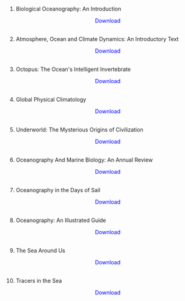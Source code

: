1. Biological Oceanography: An Introduction</br>
                <a href="https://github.com/manjunath5496/Medicinal-Chemistry/blob/master/og(1).pdf" target="_blank" style="text-decoration:none"> <font color="blue"> <center> Download</center></font> </a></br>
                
2. Atmosphere, Ocean and Climate Dynamics: An Introductory Text</br>
                <a href="https://github.com/manjunath5496/Medicinal-Chemistry/blob/master/og(2).pdf" target="_blank" style="text-decoration:none"> <font color="blue"> <center> Download</center></font> </a></br>
                
3. Octopus: The Ocean's Intelligent Invertebrate</br>
                <a href="https://github.com/manjunath5496/Medicinal-Chemistry/blob/master/og(3).pdf" target="_blank" style="text-decoration:none"> <font color="blue"> <center> Download</center></font> </a></br>
                
4. Global Physical Climatology</br>
                <a href="https://github.com/manjunath5496/Medicinal-Chemistry/blob/master/og(4).pdf" target="_blank" style="text-decoration:none"> <font color="blue"> <center> Download</center></font> </a></br>
                
5. Underworld: The Mysterious Origins of Civilization</br>
                <a href="https://github.com/manjunath5496/Medicinal-Chemistry/blob/master/og(5).pdf" target="_blank" style="text-decoration:none"> <font color="blue"> <center> Download</center></font> </a></br>
                
6. Oceanography And Marine Biology: An Annual Review</br>
                <a href="https://github.com/manjunath5496/Medicinal-Chemistry/blob/master/og(6).pdf" target="_blank" style="text-decoration:none"> <font color="blue"> <center> Download</center></font> </a></br>

7. Oceanography in the Days of Sail</br>
                <a href="https://github.com/manjunath5496/Medicinal-Chemistry/blob/master/og(7).pdf" target="_blank" style="text-decoration:none"> <font color="blue"> <center> Download</center></font> </a></br>
                
8. Oceanography: An Illustrated Guide</br>
                <a href="https://github.com/manjunath5496/Medicinal-Chemistry/blob/master/og(8).pdf" target="_blank" style="text-decoration:none"> <font color="blue"> <center> Download</center></font> </a></br>
                
9. The Sea Around Us</br>
                <a href="https://github.com/manjunath5496/Medicinal-Chemistry/blob/master/og(9).pdf" target="_blank" style="text-decoration:none"> <font color="blue"> <center> Download</center></font> </a></br>
                
10. Tracers in the Sea</br>
                <a href="https://github.com/manjunath5496/Medicinal-Chemistry/blob/master/og(10).pdf" target="_blank" style="text-decoration:none"> <font color="blue"> <center> Download</center></font> </a></br> 
                
